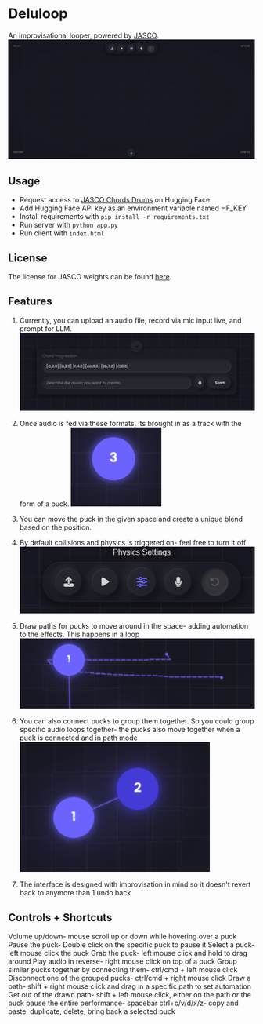 # Deluloop
An improvisational looper, powered by [JASCO](https://github.com/facebookresearch/audiocraft/blob/main/docs/JASCO.md).
![image showcasing the Deluloop interface](image.png)

## Usage
- Request access to [JASCO Chords Drums](https://huggingface.co/facebook/jasco-chords-drums-400M) on Hugging Face.
- Add Hugging Face API key as an environment variable named HF_KEY
- Install requirements with ``pip install -r requirements.txt``
- Run server with ``python app.py``
- Run client with ``index.html``

## License
The license for JASCO weights can be found [here](https://github.com/facebookresearch/audiocraft/blob/896ec7c47f5e5d1e5aa1e4b260c4405328bf009d/LICENSE_weights).

## Features
1. Currently, you can upload an audio file, record via mic input live, and prompt for LLM.
![alt text](image-1.png)

2. Once audio is fed via these formats, its brought in as a track with the form of a puck.
![alt text](image-2.png)

3. You can move the puck in the given space and create a unique blend based on the position.

4. By default collisions and physics is triggered on- feel free to turn it off
![alt text](image-3.png)

5. Draw paths for pucks to move around in the space- adding automation to the effects. This happens in a loop
![alt text](image-4.png)

6. You can also connect pucks to group them together. So you could group specific audio loops together- the pucks also move together when a puck is connected and in path mode
![alt text](image-5.png)

7. The interface is designed with improvisation in mind so it doesn't revert back to anymore than 1 undo back

## Controls + Shortcuts
Volume up/down- mouse scroll up or down while hovering over a puck
Pause the puck- Double click on the specific puck to pause it
Select a puck- left mouse click the puck
Grab the puck- left mouse click and hold to drag around
Play audio in reverse- right mouse click on top of a puck
Group similar pucks together by connecting them- ctrl/cmd + left mouse click 
Disconnect one of the grouped pucks- ctrl/cmd + right mouse click
Draw a path- shift + right mouse click and drag in a specific path to set automation
Get out of the drawn path- shift + left mouse click, either on the path or the puck
pause the entire performance- spacebar
ctrl+c/v/d/x/z- copy and paste, duplicate, delete, bring back a selected puck


